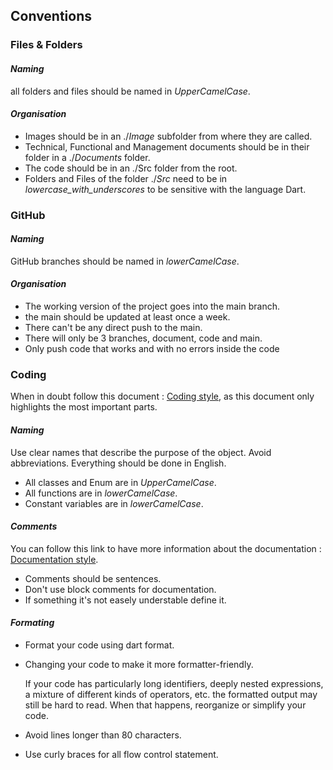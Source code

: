 ## Conventions

### Files & Folders

#### *Naming*

all folders and files should be named in *UpperCamelCase*.

#### *Organisation*

- Images should be in an ./*Image* subfolder from where they are called.
- Technical, Functional and Management documents should be in their folder in a ./*Documents* folder.
- The code should be in an ./Src folder from the root.
- Folders and Files of the folder ./*Src* need to be in *lowercase_with_underscores* to be sensitive with the language Dart.

### GitHub

#### *Naming*

GitHub branches should be named in *lowerCamelCase*.

#### *Organisation*

- The working version of the project goes into the main branch.
- the main should be updated at least once a week.
- There can't be any direct push to the main.
- There will only be 3 branches, document, code and main.
- Only push code that works and with no errors inside the code

### Coding

When in doubt follow this document : [Coding style](https://dart.dev/effective-dart/style), as this document only highlights the most important parts.

#### *Naming*

Use clear names that describe the purpose of the object. Avoid abbreviations. Everything should be done in English.

- All classes and Enum are in *UpperCamelCase*.
- All functions are in *lowerCamelCase*.
- Constant variables are in *lowerCamelCase*.

#### *Comments*

You can follow this link to have more information about the documentation : [Documentation style](https://dart.dev/effective-dart/documentation).

- Comments should be sentences.
- Don't use block comments for documentation.
- If something it's not easely understable define it.

#### *Formating*

- Format your code using dart format.
- Changing your code to make it more formatter-friendly.
  
   If your code has particularly long identifiers, deeply nested expressions, a mixture of different kinds of operators, etc. the formatted output may still be hard to read. When that happens, reorganize or simplify your code.

- Avoid lines longer than 80 characters.
- Use curly braces for all flow control statement.

